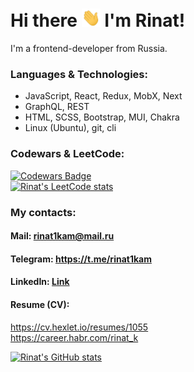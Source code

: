 # Hi there <img alt="hello" img src="https://raw.githubusercontent.com/emp7yhead/emp7yhead/master/content/wave.gif" width="30"> I'm Rinat! 
I'm a frontend-developer from Russia.

### Languages & Technologies:
- JavaScript, React, Redux, MobX, Next
- GraphQL, REST
- HTML, SCSS, Bootstrap, MUI, Chakra
- Linux (Ubuntu), git, cli

### Codewars & LeetCode:
[![Codewars Badge](https://www.codewars.com/users/rinat-lucky/badges/small)](https://www.codewars.com/users/rinat-lucky)
<br/>
[![Rinat's LeetCode stats](https://leetcode-stats-six.vercel.app/api?username=rinat_lucky&theme=dark)](https://github.com/rinat-lucky/leetcode-stats)
<br/>

### My contacts: 

#### Mail: <a href="mailto:rinat1kam@mail.ru">rinat1kam@mail.ru</a>
#### Telegram: <a href="https://t.me/rinat1kam">https://t.me/rinat1kam</a>
#### LinkedIn: <a href="https://www.linkedin.com/in/rinat-kamalitdinov">Link</a>

#### Resume (CV): 
<a href="https://cv.hexlet.io/resumes/1055">https://cv.hexlet.io/resumes/1055</a><br>
<a href="https://career.habr.com/rinat_k">https://career.habr.com/rinat_k</a>

[![Rinat's GitHub stats](https://github-readme-stats.vercel.app/api?username=rinat-lucky&hide=stars&count_private=true&show_icons=true&theme=react)](https://github.com/rinat-lucky)
